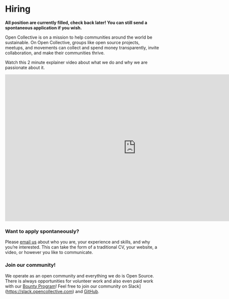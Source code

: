 # Hiring

<!--
We’re hiring!
-->

<strong>All position are currently filled, check back later! You can still send a spontaneous application if you wish.</strong>
 
<!--
Seeking a full stack engineer who’s excited about open source, making communities sustainable, and transparent finances.  
-->

Open Collective is on a mission to help communities around the world be sustainable. On Open Collective, groups like open source projects, meetups, and movements can collect and spend money transparently, invite collaboration, and make their communities thrive. 

Watch this 2 minute explainer video about what we do and why we are passionate about it. 

<iframe src="https://www.youtube.com/embed/IBU5fSILAe8?wmode=opaque&amp;enablejsapi=1" scrolling="no" width="854" height="480" frameborder="0"></iframe>  

<!--
### We think you’d be great at this if you: 

 - Are comfortable in a remote environment that is at the same time highly collaborative (we [apply](https://github.com/opencollective/opencollective/issues/2267) a [seeking feedback process](http://www.reinventingorganizationswiki.com/Decision_Making)) and autonomous (you can run a feature end to end on your own!) 

 - Are based in Europe:
   - to optimize timezone overlaps with the current engineering team (CET)
   - for easy traveling to cities like Paris, Madrid, Berlin or Brussels (a few times a year)

 - Have experience in a full time full stack engineer position using JavaScript

 - Are familiar with the technologies used in our two main projects:
  - our GraphQL API (powered by Node, PostgreSQL and Sequelize)
  - our Web App (powered by Next.js, React and Apollo).
 
 - You are excited about contributing to our mission! 

Like the movements that we support, we value openness and transparency. We strive to create inclusive, respectful and sustainable communities and we're 100% Open Source. If you want to know more about us, you can already join our [Slack](https://slack.opencollective.com) and check out the [Open Collective Way](https://docs.opencollective.com/help/the-open-collective-way) to learn more about how we operate and what we stand for.

We are a fully remote team - with team members in New Zealand (Wellington), Mexico (Guadalajara), Spain (Madrid), Belgium (Brussels), Germany (Berlin) and France (South Coast).
-->

### Want to apply spontaneously?

Please [email us](mailto:info@opencollective.com) about who you are, your experience and skills, and why you’re interested. This can take the form of a traditional CV, your website, a video, or however you like to communicate.

### Join our community!

We operate as an open community and everything we do is Open Source. There is always opportunities for volunteer work and also even paid work with our [Bounty Program](https://docs.opencollective.com/help/contributing/development/bounties)! Feel free to join our community on Slack](https://slack.opencollective.com) and [GitHub](https://github.com/opencollective).

